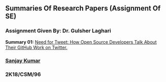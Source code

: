 ## Summaries Of Research Papers (Assignment Of SE)
### Assignment Given By: Dr. Gulsher Laghari

**Summary 01:** [Need for Tweet: How Open Source Developers Talk About Their GitHub Work on Twitter.](https://github.com/isanjayrassani/summaries-of-research-papers/blob/master/SUMMARY-01/SUMMARY.md)

### [Sanjay Kumar](https://github.com/isanjayrasani)
### 2K18/CSM/96
